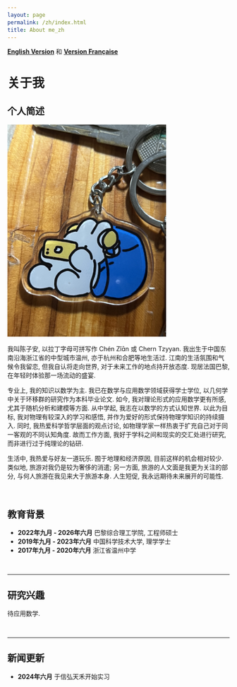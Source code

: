 ```yaml
---
layout: page
permalink: /zh/index.html
title: About me_zh
---
```


**[English Version](https://zian-chen.github.io)** 和 **[Version Française](https://zian-chen.github.io/fr/)**

# 关于我

## 个人简述

<img src="/images/again.JPG" class="floatpic" width="360" height="480">

我叫陈子安, 以拉丁字母可拼写作 Chén Zǐɑ̄n 或 Chern Tzyyan. 我出生于中国东南沿海浙江省的中型城市温州, 亦于杭州和合肥等地生活过. 江南的生活氛围和气候令我留恋, 但我自认将走向世界, 对于未来工作的地点持开放态度. 现居法国巴黎, 在年轻时体验那一场流动的盛宴.

专业上, 我的知识以数学为主. 我已在数学与应用数学领域获得学士学位, 以几何学中关于环移群的研究作为本科毕业论文. 如今, 我对理论形式的应用数学更有所感, 尤其于随机分析和建模等方面. 从中学起, 我志在以数学的方式认知世界. 以此为目标, 我对物理有较深入的学习和感悟, 并作为爱好的形式保持物理学知识的持续摄入. 同时, 我热爱科学哲学层面的观点讨论, 如物理学家一样热衷于扩充自己对于同一客观的不同认知角度. 故而工作方面, 我好于学科之间和现实的交汇处进行研究, 而非进行过于纯理论的钻研.

生活中, 我热爱与好友一道玩乐. 囿于地理和经济原因, 目前这样的机会相对较少. 类似地, 旅游对我仍是较为奢侈的消遣; 另一方面, 旅游的人文面是我更为关注的部分, 与何人旅游在我见来大于旅游本身. 人生短促, 我永远期待未来展开的可能性.

<br>

## 教育背景

- **2022年九月 - 2026年六月** 巴黎综合理工学院, 工程师硕士
- **2019年九月 - 2023年六月** 中国科学技术大学, 理学学士
- **2017年九月 - 2020年六月** 浙江省温州中学

<br>

---

## 研究兴趣

待应用数学.

<br> 

---

## 新闻更新

- **2024年六月** 于信弘天禾开始实习

<br>
